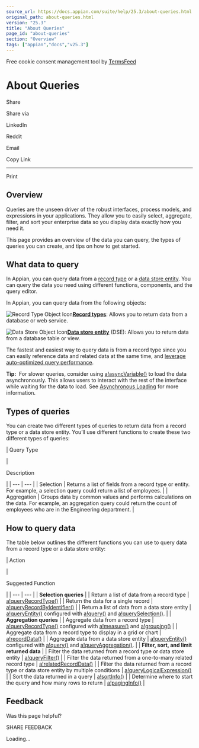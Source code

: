 ```yaml
---
source_url: https://docs.appian.com/suite/help/25.3/about-queries.html
original_path: about-queries.html
version: "25.3"
title: "About Queries"
page_id: "about-queries"
section: "Overview"
tags: ["appian","docs","v25.3"]
---
```



Free cookie consent management tool by [TermsFeed](https://www.termsfeed.com/)

# About Queries

Share

Share via

LinkedIn

Reddit

Email

Copy Link

* * *

Print

## Overview

Queries are the unseen driver of the robust interfaces, process models, and expressions in your applications. They allow you to easily select, aggregate, filter, and sort your enterprise data so you display data exactly how you need it.

This page provides an overview of the data you can query, the types of queries you can create, and tips on how to get started.

## What data to query

In Appian, you can query data from a [record type](Record_Type_Object.html) or a [data store entity](Data_Stores.html). You can query the data you need using different functions, components, and the query editor.

In Appian, you can query data from the following objects:

![Record Type Object Icon](images/object_type_icons/obj_record30px.png)[**Record types**](Record_Type_Object.html): Allows you to return data from a database or web service.

![Data Store Object Icon](images/object_type_icons/obj_data-store30px.png)[**Data store entity**](Data_Stores.html) (DSE): Allows you to return data from a database table or view.

The fastest and easiest way to query data is from a record type since you can easily reference data and related data at the same time, and [leverage auto-optimized query performance](about-data-sync.html#what-is-data-sync).

**Tip:**  For slower queries, consider using [a!asyncVariable()](fnc_evaluation_a_asyncvariable.html) to load the data asynchronously. This allows users to interact with the rest of the interface while waiting for the data to load. See [Asynchronous Loading](async_loading.html) for more information.

## Types of queries

You can create two different types of queries to return data from a record type or a data store entity. You’ll use different functions to create these two different types of queries:

|
Query Type

 |

Description

 |
| --- | --- |
| Selection | Returns a list of fields from a record type or entity. For example, a selection query could return a list of employees. |
| Aggregation | Groups data by common values and performs calculations on the data. For example, an aggregation query could return the count of employees who are in the Engineering department. |

## How to query data

The table below outlines the different functions you can use to query data from a record type or a data store entity:

|
Action

 |

Suggested Function

 |
| --- | --- |
| **Selection queries** |
| Return a list of data from a record type | [a!queryRecordType()](fnc_system_queryrecordtype.html) |
| Return the data for a single record | [a!queryRecordByIdentifier()](fnc_system_a_queryrecordbyidentifier.html) |
| Return a list of data from a data store entity | [a!queryEntity()](fnc_system_a_queryentity.html) configured with [a!query()](fnc_system_a_query.html) and [a!querySelection()](fnc_system_a_queryselection.html). |
| **Aggregation queries** |
| Aggregate data from a record type | [a!queryRecordType()](fnc_system_queryrecordtype.html) configured with [a!measure()](Measure_Component.html) and [a!grouping()](Grouping_Component.html) |
| Aggregate data from a record type to display in a grid or chart | [a!recordData()](fnc_system_recorddata.html) |
| Aggregate data from a data store entity | [a!queryEntity()](fnc_system_a_queryentity.html) configured with [a!query()](fnc_system_a_query.html) and [a!queryAggregation()](fnc_system_a_queryaggregation.html). |
| **Filter, sort, and limit returned data** |
| Filter the data returned from a record type or data store entity | [a!queryFilter()](fnc_system_a_queryfilter.html) |
| Filter the data returned from a one-to-many related record type | [a!relatedRecordData()](fnc_system_relatedrecorddata.html) |
| Filter the data returned from a record type or data store entity by multiple conditions | [a!queryLogicalExpression()](fnc_system_a_querylogicalexpression.html) |
| Sort the data returned in a query | [a!sortInfo()](fnc_system_a_sortinfo.html) |
| Determine where to start the query and how many rows to return | [a!pagingInfo()](fnc_system_a_paginginfo.html) |

## Feedback

Was this page helpful?

SHARE FEEDBACK

Loading...